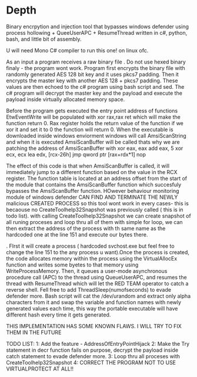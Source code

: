 # Depth
Binary encrpytion and injection tool that bypasses windows defender using process hollowing + QueeUserAPC + ResumeThread written in c#, python, bash, and little bit of assembly.

U will need Mono C# compiler to run this one! on linux ofc.

As an input a program receives a raw binary file . Do not use hexed binary finaly - the program wont work. 
Program first encrypts the binary file with randomly generated AES 128 bit key and it uses pkcs7 padding. Then it encrypts the master key with another AES 128 + pkcs7 padding. These values are then echoed to the c# program using bash script and sed. The c# program will decrypt the master key and the payload and execute the payload inside virtually allocated memory space.

Before the program gets executed the entry point address of functions EtwEventWrite will be populated with xor rax,rax ret which will make the function return 0. Rax register holds the return value of the function if we xor it  and set it to 0 the function will return 0.
When the executable is downloaded inside windows enviorment windows will call AmsiScanString and when it is executed AmsiScanBuffer will be called thats why we are patching  the address of AmsiScanBuffer with 
xor eax, eax
add eax, 5
xor ecx, ecx
lea edx, [rcx-26h]
jmp qword ptr [rax+rdx*1]
nop

The effect of this code is that when AmsiScanBuffer is called, it will immediately jump to a different function based on the value in the RCX register. The function table is located at an address offset from the start of the module that contains the AmsiScanBuffer function which succesfuly bypasses the AmsiScanBuffer function. HOwever behaviour monitoring module of windows defender CAN FIND AND TERMINATE THE NEWLY malicious CREATED PROCESS so this tool wont work in every cases- this is becaouse no CreateToolhelp32Snapshot was previously called ( this is in todo list). 
with calling CreateToolhelp32Snapshot we can create snapshot of all runing proceses and loop thru all of them with simple for loop, we can then extract the address of the process with th same name as the hardcoded one at the line 151 and execute our bytes there.

. FIrst it will create a process ( hardcoded svchost.exe but feel free to change the line 151 to the any process u want).Once the process is created, the code allocates memory within the process using the VirtualAllocEx function and writes some byetes to that memory using WriteProcessMemory. Then, it queues a user-mode asynchronous procedure call (APC) to the thread using QueueUserAPC, and resumes the thread with ResumeThread which will let the RED TEAM operator to catch a reverse shell. Fell free to add ThreadSleep(numofseconds) to evade defender more. 
Bash script will cat the /dev/urandom and extract only alpha characters from it and swap the variable and function names with newly generated values each time, this way the portable executable will have different hash every time it gets generated. 



THIS IMPLEMENTATION HAS SOME KNOWN FLAWS. I WILL TRY TO FIX THEM IN THE FUTURE




TODO LIST: 
1: Add the feature - AddressOfEntryPointHijack 
2: Make the Try statement in decr function fails on purpose, decrypt the payload inside catch statement to evade defender more.
3: Loop thru all proceses with CreateToolhelp32Snapshot
4: CORRECT THE PROGRAM NOT TO USE VIRTUALPROTECT AT ALL!!
